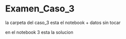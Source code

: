 # Examen_Caso_3
la carpeta del caso_3 esta el notebook + datos sin tocar 

en el notebook 3 esta la solucion
